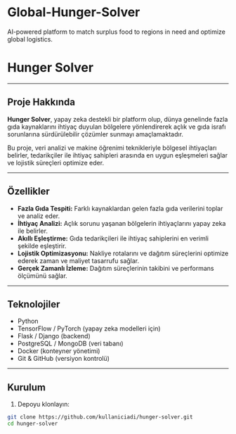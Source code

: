 # Global-Hunger-Solver
AI-powered platform to match surplus food to regions in need and optimize global logistics.
# Hunger Solver

---

## Proje Hakkında

**Hunger Solver**, yapay zeka destekli bir platform olup, dünya genelinde fazla gıda kaynaklarını ihtiyaç duyulan bölgelere yönlendirerek açlık ve gıda israfı sorunlarına sürdürülebilir çözümler sunmayı amaçlamaktadır.  

Bu proje, veri analizi ve makine öğrenimi teknikleriyle bölgesel ihtiyaçları belirler, tedarikçiler ile ihtiyaç sahipleri arasında en uygun eşleşmeleri sağlar ve lojistik süreçleri optimize eder.

---

## Özellikler

- **Fazla Gıda Tespiti:** Farklı kaynaklardan gelen fazla gıda verilerini toplar ve analiz eder.  
- **İhtiyaç Analizi:** Açlık sorunu yaşanan bölgelerin ihtiyaçlarını yapay zeka ile belirler.  
- **Akıllı Eşleştirme:** Gıda tedarikçileri ile ihtiyaç sahiplerini en verimli şekilde eşleştirir.  
- **Lojistik Optimizasyonu:** Nakliye rotalarını ve dağıtım süreçlerini optimize ederek zaman ve maliyet tasarrufu sağlar.  
- **Gerçek Zamanlı İzleme:** Dağıtım süreçlerinin takibini ve performans ölçümünü sağlar.  

---

## Teknolojiler

- Python  
- TensorFlow / PyTorch (yapay zeka modelleri için)  
- Flask / Django (backend)  
- PostgreSQL / MongoDB (veri tabanı)  
- Docker (konteyner yönetimi)  
- Git & GitHub (versiyon kontrolü)  

---

## Kurulum

1. Depoyu klonlayın:  
```bash
git clone https://github.com/kullaniciadi/hunger-solver.git
cd hunger-solver
